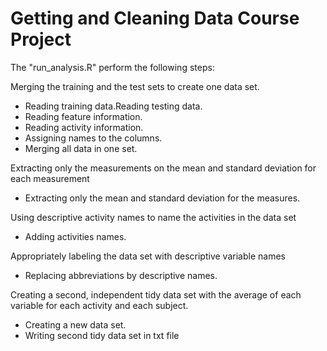 # Getting and Cleaning Data Course Project

The "run_analysis.R" perform the following steps:

Merging the training and the test sets to create one data set.
* Reading training data.Reading testing data.
* Reading feature information.
* Reading activity information.
* Assigning names to the columns.
* Merging all data in one set.

Extracting only the measurements on the mean and standard deviation for each measurement
* Extracting only the mean and standard deviation for the measures.

Using descriptive activity names to name the activities in the data set
* Adding activities names. 

Appropriately labeling the data set with descriptive variable names
* Replacing abbreviations by descriptive names.

Creating a second, independent tidy data set with the average of each variable for each activity and each subject.
* Creating a new data set.
* Writing second tidy data set in txt file
